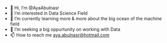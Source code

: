 - 👋 Hi, I’m @AyaAbulnasr
- 👀 I’m interested in Data Science Field
- 🌱 I’m currently learning more & more about the big ocean of the machine field
- 💞️ I’m seeking a big oppurtunity on working with Data 
- 📫 How to reach me aya.abulnasr@hotmail.com

<!---
AyaAbulnasr/AyaAbulnasr is a ✨ special ✨ repository because its `README.md` (this file) appears on your GitHub profile.
You can click the Preview link to take a look at your changes.
--->

